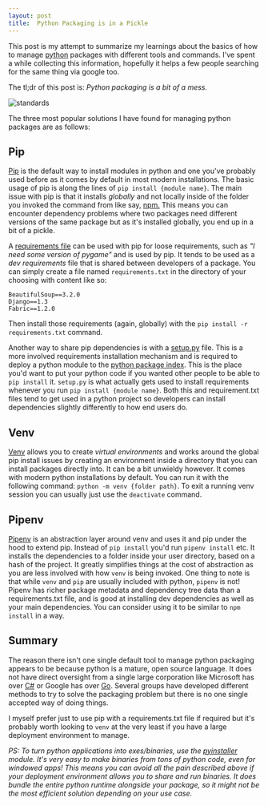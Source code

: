 ```yaml
---
layout: post
title:  Python Packaging is in a Pickle
---
```


This post is my attempt to summarize my learnings about the basics of how to manage [python](https://www.python.org/) packages with different tools and commands. I've spent a while collecting this information, hopefully it helps a few people searching for the same thing via google too.

The tl;dr of this post is: _Python packaging is a bit of a mess._ 

![standards](https://imgs.xkcd.com/comics/standards.png "There's always a relevant XKCD comic.")

The three most popular solutions I have found for managing python packages are as follows:

## Pip

[Pip](https://pypi.org/project/pip/) is the default way to install modules in python and one you've probably used before as it comes by default in most modern installations. The basic usage of pip is along the lines of `pip install {module name}`. The main issue with pip is that it installs _globally_ and not locally inside of the folder you invoked the command from like say, [npm.](https://www.npmjs.com/) This means you can encounter dependency problems where two packages need different versions of the same package but as it's installed globally, you end up in a bit of a pickle.

A [requirements file](https://pip.readthedocs.io/en/1.1/requirements.html) can be used with pip for loose requirements, such as _"I need some version of pygame"_ and is used by pip. It tends to be used as a _dev requirements_ file that is shared between developers of a package. You can simply create a file named `requirements.txt` in the directory of your choosing with content like so:

```
BeautifulSoup==3.2.0
Django==1.3
Fabric==1.2.0
```

Then install those requirements (again, globally) with the `pip install -r requirements.txt` command.

Another way to share pip dependencies is with a [setup.py](https://docs.python.org/3/distutils/setupscript.html) file. This is a more involved requirements installation mechanism and is required to deploy a python module to the [python package index](https://pypi.org/). This is the place you'd want to put your python code if you wanted other people to be able to `pip install` it. `setup.py` is what actually gets used to install requirements whenever you run `pip install {module name}`. Both this and requirement.txt files tend to get used in a python project so developers can install dependencies slightly differently to how end users do.

## Venv

[Venv](https://docs.python.org/3/library/venv.html) allows you to create _virtual environments_ and works around the global pip install issues by creating an environment inside a directory that you can install packages directly into. It can be a bit unwieldy however. It comes with modern python installations by default. You can run it with the following command: `python -m venv {folder path}`. To exit a running venv session you can usually just use the `deactivate` command.

## Pipenv
[Pipenv](https://github.com/pypa/pipenv) is an abstraction layer around venv and uses it and pip under the hood to extend pip. Instead of `pip install` you'd run `pipenv install` etc. It installs the dependencies to a folder inside your user directory, based on a hash of the project. It greatly simplifies things at the cost of abstraction as you are less involved with how `venv` is being invoked. One thing to note is that while `venv` and `pip` are usually included with python, `pipenv` is not! Pipenv has richer package metadata and dependency tree data than a requirements.txt file, and is good at installing dev dependencies as well as your main dependencies. You can consider using it to be similar to `npm install` in a way.

## Summary

The reason there isn't one single default tool to manage python packaging appears to be because python is a mature, open source language. It does not have direct oversight from a single large corporation like Microsoft has over [C#](https://docs.microsoft.com/en-us/dotnet/csharp/) or Google has over [Go](https://golang.org/). Several groups have developed different methods to try to solve the packaging problem but there is no one single accepted way of doing things.

I myself prefer just to use pip with a requirements.txt file if required but it's probably worth looking to `venv` at the very least if you have a large deployment environment to manage.

_PS: To turn python applications into exes/binaries, use the [pyinstaller](https://www.pyinstaller.org/) module. It's very easy to make  binaries from tons of python code, even for windowed apps! This means you can avoid all the pain described above if your deployment environment allows you to share and run binaries. It does bundle the entire python runtime alongside your package, so it might not be the most efficient solution depending on your use case._
